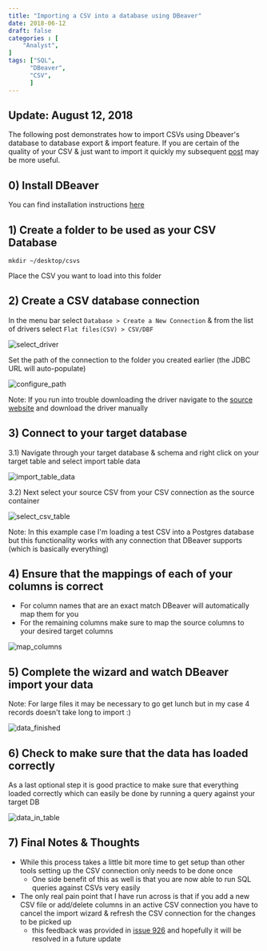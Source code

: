 ```yaml
---
title: "Importing a CSV into a database using DBeaver"
date: 2018-06-12
draft: false
categories : [
    "Analyst",
]
tags: ["SQL",
      "DBeaver",
      "CSV",
      ]
---
```


## Update: August 12, 2018

The following post demonstrates how to import CSVs using Dbeaver's database to database export & import feature. If you are certain of the quality of your CSV & just want to import it quickly my subsequent [post](/post/2018-08-12-dbeaver-import-csv-2/) may be more useful.

## 0) Install DBeaver

You can find installation instructions [here](/post/2017-03-26-dbeaver-mac/)

## 1) Create a folder to be used as your CSV Database

`mkdir ~/desktop/csvs`

Place the CSV you want to load into this folder

## 2) Create a CSV database connection
In the menu bar select `Database > Create a New Connection`
 & from the list of drivers select `Flat files(CSV) > CSV/DBF`

![select_driver](/img/20180612_select_driver.png)

Set the path of the connection to the folder you created earlier (the JDBC URL will auto-populate)

![configure_path](/img/20180612_configure_path.png)

Note: If you run into trouble downloading the driver navigate to the [source website](http://csvjdbc.sourceforge.net/) and download the driver manually

## 3) Connect to your target database

3.1) Navigate through your target database & schema and right click on your target table and select import table data

![import_table_data](/img/20180612_import_table_data.png)

3.2) Next select your source CSV from your CSV connection as the source container

![select_csv_table](/img/20180612_select_csv_table.png)

Note: In this example case I'm loading a test CSV into a Postgres database but this functionality works with any connection that DBeaver supports (which is basically everything)

## 4) Ensure that the mappings of each of your columns is correct

* For column names that are an exact match DBeaver will automatically map them for you
* For the remaining columns make sure to map the source columns to your desired target columns

![map_columns](/img/20180612_map_columns.png)

## 5) Complete the wizard and watch DBeaver import your data

Note: For large files it may be necessary to go get lunch but in my case 4 records doesn't take long to import :)

![data_finished](/img/20180612_data_finished.png)

## 6) Check to make sure that the data has loaded correctly

As a last optional step it is good practice to make sure that everything loaded correctly which can easily be done by running a query against your target DB

![data_in_table](/img/20180612_data_in_table.png)

## 7) Final Notes & Thoughts

* While this process takes a little bit more time to get setup than other tools setting up the CSV connection only needs to be done once
  * One side benefit of this as well is that you are now able to run SQL queries against CSVs very easily
* The only real pain point that I have run across is that if you add a new CSV file or add/delete columns in an active CSV connection you have to cancel the import wizard & refresh the CSV connection for the changes to be picked up
  * this feedback was provided in [issue 926](https://github.com/dbeaver/dbeaver/issues/926) and hopefully it will be resolved in a future update
